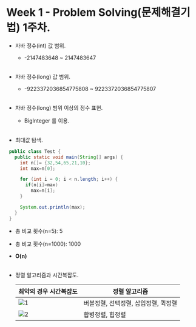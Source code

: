 Week 1 - Problem Solving(문제해결기법) 1주차.
===
* 자바 정수(int) 값 범위.
  * -2147483648 ~ 2147483647<br><br>
* 자바 정수(long) 값 범위.
  * -9223372036854775808 ~ 9223372036854775807<br><br>
* 자바 정수(long) 범위 이상의 정수 표현.
  * BigInteger 를 이용.<br><br>

* 최대값 탐색.
 ```java  
  public class Test {
    public static void main(String[] args) {
      int n[]= {32,54,65,21,10};
      int max=n[0];

      for (int i = 0; i < n.length; i++) {
        if(n[i]>max) 
          max=n[i];
      }

      System.out.println(max);
    }
  }
  ```
  * 총 비교 횟수(n=5): 5
  * 총 비교 횟수(n=1000): 1000<br>

  * **O(n)**<br><br>

* 정렬 알고리즘과 시간복잡도.

  |      최악의 경우 시간복잡도            | 정렬 알고리즘     | 
  ----------------- | ---------------------------- | 
  | ![1](https://user-images.githubusercontent.com/33312179/45468574-43616580-b760-11e8-96e5-f608bd7e6fd0.jpg)  | 버블정렬, 선택정렬, 삽입정렬, 퀵정렬  | 
  |  ![2](https://user-images.githubusercontent.com/33312179/45468598-6724ab80-b760-11e8-8cb3-2731bf0fd932.jpg)  | 합병정렬, 힙정렬  | 
  